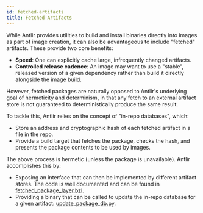 ```yaml
---
id: fetched-artifacts
title: Fetched Artifacts
---
```


While Antlir provides utilities to build and install binaries directly into
images as part of image creation, it can also be advantageous to include
"fetched" artifacts. These provide two core benefits:

- **Speed**: One can explicitly cache large, infrequently changed artifacts.
- **Controlled release cadence**: An image may want to use a "stable", released
  version of a given dependency rather than build it directly alongside the
  image build.

However, fetched packages are naturally opposed to Antlir's underlying goal of
hermeticity and determinism, in that any fetch to an external artifact store is
not guaranteed to deterministically produce the same result.

To tackle this, Antlir relies on the concept of "in-repo databases", which:
  - Store an address and cryptographic hash of each fetched artifact in a file
    in the repo.
  - Provide a build target that fetches the package, checks the hash, and
    presents the package contents to be used by images.

The above process is hermetic (unless the package is unavailable). Antlir
accomplishes this by:
- Exposing an interface that can then be implemented by different artifact
  stores. The code is well documented and can be found in
  [fetched_package_layer.bzl](https://www.internalfb.com/intern/diffusion/FBS/browse/master/fbcode/antlir/bzl/fetched_package_layer.bzl).
- Providing a binary that can be called to update the in-repo database for a
  given artifact:
  [update_package_db.py](https://www.internalfb.com/intern/diffusion/FBS/browse/master/fbcode/antlir/update_package_db.py).
